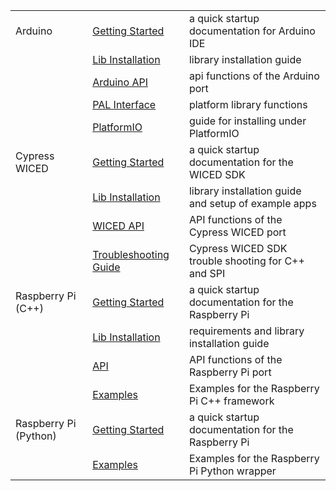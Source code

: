 <table>
    <tr>
        <td>Arduino</td>
        <td><a href="Ino-Getting-Started">Getting Started</a></td>
        <td>a quick startup documentation for Arduino IDE</td>
    </tr>
    <tr>
        <td></td>
        <td><a href="Ino-Library-Installation">Lib Installation</a></td>
        <td>library installation guide</td>
    </tr>
    <tr>
        <td></td>
        <td><a href="Arduino-API">Arduino API</a></td>
        <td>api functions of the Arduino port</td>
    </tr>
    <tr>
        <td></td>
        <td><a href="PAL-Interface">PAL Interface</a></td>
        <td>platform library functions</td>
    </tr>
    <tr>
        <td></td>
        <td><a href="PlatformIO">PlatformIO</a></td>
        <td>guide for installing under PlatformIO</td>
    </tr>
    <tr>
        <td>Cypress WICED</td>
        <td><a href="CW-Getting-Started">Getting Started</a></td>
        <td>a quick startup documentation for the WICED SDK</td>
    </tr>
    <tr>
        <td></td>
        <td><a href="CW-Lib-Installation">Lib Installation</a></td>
        <td>library installation guide and setup of example apps</td>
    </tr>
    <tr>
        <td></td>
        <td><a href="WICED-API">WICED API</a></td>
        <td>API functions of the Cypress WICED port</td>
    </tr>
    <tr>
        <td></td>
        <td><a href="CW-Troubleshooting-Guide">Troubleshooting Guide</a></td>
        <td>Cypress WICED SDK trouble shooting for C++ and SPI</td>
    </tr>
    <tr>
        <td>Raspberry Pi (C++)</td>
        <td><a href="RPi-Getting-Started">Getting Started</a></td>
        <td>a quick startup documentation for the Raspberry Pi</td>
    </tr>
    <tr>
        <td></td>
        <td><a href="RPi-Library-Installation">Lib Installation</a></td>
        <td>requirements and library installation guide</td>
    </tr>
    <tr>
        <td></td>
        <td><a href="RPi-API">API</a></td>
        <td>API functions of the Raspberry Pi port</td>
    </tr>
    <tr>
        <td></td>
        <td><a href="RPi-Examples">Examples</a></td>
        <td>Examples for the Raspberry Pi C++ framework</td>
    </tr>
        <tr>
        <td>Raspberry Pi (Python)</td>
        <td><a href="Py-Getting-Started">Getting Started</a></td>
        <td>a quick startup documentation for the Raspberry Pi</td>
    </tr>
        <tr>
        <td></td>
        <td><a href="Py-Examples">Examples</a></td>
        <td>Examples for the Raspberry Pi Python wrapper</td>
    </tr>
</table>
